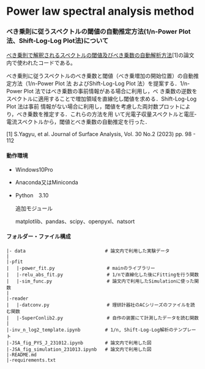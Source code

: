# Power law spectral analysis method

### べき乗則に従うスペクトルの閾値の自動推定方法(1/n-Power Plot法、Shift-Log-Log Plot法)について

[べき乗則で解釈されるスペクトルの閾値及びべき乗数の自動解析方法](https://doi.org/10.1384/jsa.30.98)[1]の論文内で使われたコードである。

べき乗則に従うスペクトルのべき乗数と閾値（べき乗増加の開始位置）の自動推定方法（1/n-Power Plot 法
およびShift-Log-Log Plot 法）を提案する．1/n-Power Plot 法ではべき乗数の事前情報がある場合に利用し，べ
き乗数の逆数をスペクトルに適用することで増加領域を直線化し閾値を求める．Shift-Log-Log Plot 法は事前
情報がない場合に利用し，閾値を考慮した両対数プロットにより，べき乗数を推定する．これらの方法を用
いて光電子収量スペクトルと電圧‐電流スペクトルから，閾値とべき乗数の自動推定を行った．

[1] S.Yagyu, et al. Journal of Surface Analysis, Vol. 30 No.2 (2023) pp. 98 - 112 

#### 動作環境

- Windows10Pro

- Anaconda又はMiniconda

- Python　3.10

  追加モジュール

  matplotlib、pandas、scipy、openpyxl、natsort

#### フォルダー・ファイル構成

```
|- data  							# 論文内で利用した実験データ
|
|-pfit
|　 |-power_fit.py 					# mainのライブラリー
|　 |-relu_abs_fit.py 				# 1/nで直線化した後にFittingを行う関数
|　 |-sim_func.py 					# 論文内で利用したSimulationに使った関数
|
|-reader
|　 |-datconv.py 					# 理研計器社のACシリーズのファイルを読む関数
|　 |-SuperConlib2.py 				# 自作の装置にて計測したデータを読む関数
|
|-inv_n_log2_template.ipynb			# 1/n, Shift-Log-Log解析のテンプレート
|-JSA_fig_PYS_J_231012.ipynb		# 論文内で利用した図
|-JSA_fig_simulation_231013.ipynb	# 論文内で利用した図
|-README.md	
|-requirements.txt

```
